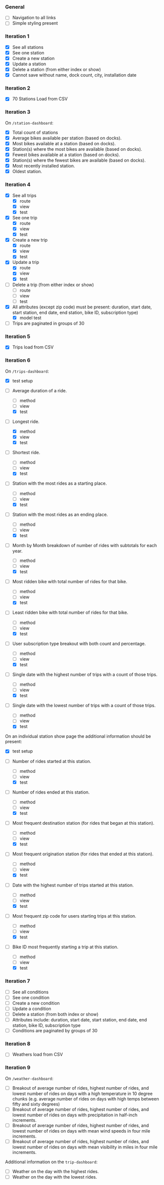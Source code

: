 ### General
* [ ] Navigation to all links
* [ ] Simple styling present

### Iteration 1

* [x] See all stations
* [x] See one station
* [x] Create a new station
* [x] Update a station
* [x] Delete a station (from either index or show)
* [x] Cannot save without name, dock count, city, installation date

### Iteration 2

* [x] 70 Stations Load from CSV

### Iteration 3

On `/station-dashboard`:

* [x] Total count of stations
* [x] Average bikes available per station (based on docks).
* [x] Most bikes available at a station (based on docks).
* [x] Station(s) where the most bikes are available (based on docks).
* [x] Fewest bikes available at a station (based on docks).
* [x] Station(s) where the fewest bikes are available (based on docks).
* [x] Most recently installed station.
* [x] Oldest station.

### Iteration 4

* [x] See all trips
  * [x] route
  * [x] view
  * [x] test
* [x] See one trip
  * [x] route
  * [x] view
  * [x] test
* [x] Create a new trip
  * [x] route
  * [x] view
  * [x] test
* [x] Update a trip
  * [x] route
  * [x] view
  * [x] test
* [ ] Delete a trip (from either index or show)
  * [ ] route
  * [ ] view
  * [ ] test

* [x] All attributes (except zip code) must be present: duration, start date, start station, end date, end station, bike ID, subscription type)
  * [x] model test
* [ ] Trips are paginated in groups of 30

### Iteration 5

* [x] Trips load from CSV

### Iteration 6

On `/trips-dashboard`:

* [x] test setup

* [ ] Average duration of a ride.
  * [ ] method
  * [ ] view
  * [x] test
* [ ] Longest ride.
  * [x] method
  * [x] view
  * [x] test
* [ ] Shortest ride.
  * [ ] method
  * [ ] view
  * [x] test
* [ ] Station with the most rides as a starting place.
  * [ ] method
  * [ ] view
  * [x] test
* [ ] Station with the most rides as an ending place.
  * [ ] method
  * [ ] view
  * [x] test
* [ ] Month by Month breakdown of number of rides with subtotals for each year.
  * [ ] method
  * [ ] view
  * [x] test
* [ ] Most ridden bike with total number of rides for that bike.
  * [ ] method
  * [ ] view
  * [x] test
* [ ] Least ridden bike with total number of rides for that bike.
  * [ ] method
  * [ ] view
  * [x] test
* [ ] User subscription type breakout with both count and percentage.
  * [ ] method
  * [ ] view
  * [x] test
* [ ] Single date with the highest number of trips with a count of those trips.
  * [ ] method
  * [ ] view
  * [x] test
* [ ] Single date with the lowest number of trips with a count of those trips.
  * [ ] method
  * [ ] view
  * [x] test

On an individual station show page the additional information should be present:

* [x] test setup

* [ ] Number of rides started at this station.
  * [ ] method
  * [ ] view
  * [x] test
* [ ] Number of rides ended at this station.
  * [ ] method
  * [ ] view
  * [x] test
* [ ] Most frequent destination station (for rides that began at this station).
  * [ ] method
  * [ ] view
  * [x] test
* [ ] Most frequent origination station (for rides that ended at this station).
  * [ ] method
  * [ ] view
  * [x] test
* [ ] Date with the highest number of trips started at this station.
  * [ ] method
  * [ ] view
  * [x] test
* [ ] Most frequent zip code for users starting trips at this station.
  * [ ] method
  * [ ] view
  * [x] test
* [ ] Bike ID most frequently starting a trip at this station.
  * [ ] method
  * [ ] view
  * [x] test

### Iteration 7

* [ ] See all conditions
* [ ] See one condition
* [ ] Create a new condition
* [ ] Update a condition
* [ ] Delete a station (from both index or show)
* [ ] Attributes include: duration, start date, start station, end date, end station, bike ID, subscription type
* [ ] Conditions are paginated by groups of 30

### Iteration 8

* [ ] Weathers load from CSV

### Iteration 9

On `/weather-dashboard`:

* [ ] Breakout of average number of rides, highest number of rides, and lowest number of rides on days with a high temperature in 10 degree chunks (e.g. average number of rides on days with high temps between fifty and sixty degrees)
* [ ] Breakout of average number of rides, highest number of rides, and lowest number of rides on days with precipitation in half-inch increments.
* [ ] Breakout of average number of rides, highest number of rides, and lowest number of rides on days with mean wind speeds in four mile increments.
* [ ] Breakout of average number of rides, highest number of rides, and lowest number of rides on days with mean visibility in miles in four mile increments.

Additional information on the `trip-dashboard`:

* [ ] Weather on the day with the highest rides.
* [ ] Weather on the day with the lowest rides.
